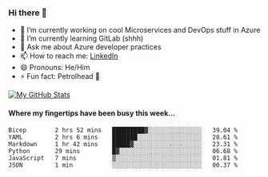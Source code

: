 ### Hi there 👋

- 🔭 I’m currently working on cool Microservices and DevOps stuff in Azure
- 🌱 I’m currently learning GitLab (shhh)
- 💬 Ask me about Azure developer practices
- 📫 How to reach me: [LinkedIn](https://www.linkedin.com/in/gordonbyers/)
- 😄 Pronouns: He/Him 
- ⚡ Fun fact: Petrolhead 🚙

[![My GitHub Stats](https://github-readme-stats.vercel.app/api/?username=gordonby&count_private=true&theme=tokyonight&showicons=true)]()
<!--[![My GitHub Language Stats](https://github-readme-stats.vercel.app/api/top-langs/?username=gordonby&langs_count=5&theme=tokyonight)]()-->

#### Where my fingertips have been busy this week... 
<!--START_SECTION:waka-->

```text
Bicep        2 hrs 52 mins   █████████▓░░░░░░░░░░░░░░░   39.04 %
YAML         2 hrs 6 mins    ███████░░░░░░░░░░░░░░░░░░   28.61 %
Markdown     1 hr 42 mins    █████▓░░░░░░░░░░░░░░░░░░░   23.31 %
Python       29 mins         █▓░░░░░░░░░░░░░░░░░░░░░░░   06.68 %
JavaScript   7 mins          ▒░░░░░░░░░░░░░░░░░░░░░░░░   01.81 %
JSON         1 min           ░░░░░░░░░░░░░░░░░░░░░░░░░   00.37 %
```

<!--END_SECTION:waka-->
